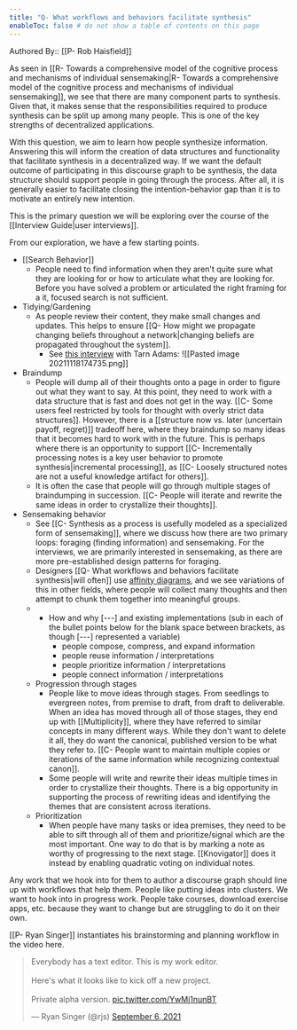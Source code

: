 ```yaml
---
title: "Q- What workflows and behaviors facilitate synthesis"
enableToc: false # do not show a table of contents on this page
---
```

Authored By:: [[P- Rob Haisfield]]

As seen in [[R- Towards a comprehensive model of the cognitive process and mechanisms of individual sensemaking|R- Towards a comprehensive model of the cognitive process and mechanisms of individual sensemaking]], we see that there are many component parts to synthesis. Given that, it makes sense that the responsibilities required to produce synthesis can be split up among many people. This is one of the key strengths of decentralized applications.

With this question, we aim to learn how people synthesize information. Answering this will inform the creation of data structures and functionality that facilitate synthesis in a decentralized way. If we want the default outcome of participating in this discourse graph to be synthesis, the data structure should support people in going through the process. After all, it is generally easier to facilitate closing the intention-behavior gap than it is to motivate an entirely new intention.

This is the primary question we will be exploring over the course of the [[Interview Guide|user interviews]].

From our exploration, we have a few starting points. 

- [[Search Behavior]]
	- People need to find information when they aren't quite sure what they are looking for or how to articulate what they are looking for. Before you have solved a problem or articulated the right framing for a it, focused search is not sufficient.
- Tidying/Gardening
	- As people review their content, they make small changes and updates. This helps to ensure [[Q- How might we propagate changing beliefs throughout a network|changing beliefs are propagated throughout the system]]. 
		- See [this interview](https://www.gamedeveloper.com/design/q-a-dissecting-the-development-of-i-dwarf-fortress-i-with-creator-tarn-adams) with Tarn Adams: ![[Pasted image 20211118174735.png]]
- Braindump
	- People will dump all of their thoughts onto a page in order to figure out what they want to say. At this point, they need to work with a data structure that is fast and does not get in the way. [[C- Some users feel restricted by tools for thought with overly strict data structures]]. However, there is a [[structure now vs. later (uncertain payoff, regret)]] tradeoff here, where they braindump so many ideas that it becomes hard to work with in the future. This is perhaps where there is an opportunity to support [[C- Incrementally processing notes is a key user behavior to promote synthesis|incremental processing]], as [[C- Loosely structured notes are not a useful knowledge artifact for others]].
	- It is often the case that people will go through multiple stages of braindumping in succession. [[C- People will iterate and rewrite the same ideas in order to crystallize their thoughts]].
- Sensemaking behavior
	- See [[C- Synthesis as a process is usefully modeled as a specialized form of sensemaking]], where we discuss how there are two primary loops: foraging (finding information) and sensemaking. For the interviews, we are primarily interested in sensemaking, as there are more pre-established design patterns for foraging.
	- Designers [[Q- What workflows and behaviors facilitate synthesis|will often]] use [affinity diagrams](https://www.nngroup.com/articles/affinity-diagram/), and we see variations of this in other fields, where people will collect many thoughts and then attempt to chunk them together into meaningful groups.
	- - How and why [---] and existing implementations (sub in each of the bullet points below for the blank space between brackets, as though [---] represented a variable)
		- people compose, compress, and expand information
		- people reuse information / interpretations
		- people prioritize information / interpretations
		- people connect information / interpretations
	- Progression through stages
		- People like to move ideas through stages. From seedlings to evergreen notes, from premise to draft, from draft to deliverable. When an idea has moved through all of those stages, they end up with [[Multiplicity]], where they have referred to similar concepts in many different ways. While they don't want to delete it all, they do want the canonical, published version to be what they refer to. [[C- People want to maintain multiple copies or iterations of the same information while recognizing contextual canon]].
		- Some people will write and rewrite their ideas multiple times in order to crystallize their thoughts. There is a big opportunity in supporting the process of rewriting ideas and identifying the themes that are consistent across iterations.
	- Prioritization
		- When people have many tasks or idea premises, they need to be able to sift through all of them and prioritize/signal which are the most important. One way to do that is by marking a note as worthy of progressing to the next stage. [[Knovigator]] does it instead by enabling quadratic voting on individual notes.

Any work that we hook into for them to author a discourse graph should line up with workflows that help them. People like putting ideas into clusters. We want to hook into in progress work. People take courses, download exercise apps, etc. because they want to change but are struggling to do it on their own. 

[[P- Ryan Singer]] instantiates his brainstorming and planning workflow in the video here.

<blockquote class="twitter-tweet"><p lang="en" dir="ltr">Everybody has a text editor. This is my work editor.<br><br>Here&#39;s what it looks like to kick off a new project.<br><br>Private alpha version. <a href="https://t.co/YwMj1nunBT">pic.twitter.com/YwMj1nunBT</a></p>&mdash; Ryan Singer (@rjs) <a href="https://twitter.com/rjs/status/1434934749731098630?ref_src=twsrc%5Etfw">September 6, 2021</a></blockquote> <script async src="https://platform.twitter.com/widgets.js" charset="utf-8"></script>
